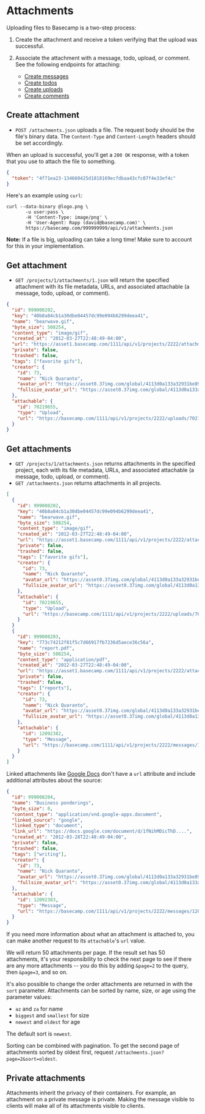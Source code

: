 Attachments
===========

Uploading files to Basecamp is a two-step process:

1. Create the attachment and receive a token verifying that the upload was successful.
2. Associate the attachment with a message, todo, upload, or comment. See the following endpoints for attaching:

   * [Create messages](https://github.com/basecamp/bcx-api/blob/master/sections/messages.md)
   * [Create todos](https://github.com/basecamp/bcx-api/blob/master/sections/todos.md)
   * [Create uploads](https://github.com/basecamp/bcx-api/blob/master/sections/uploads.md)
   * [Create comments](https://github.com/basecamp/bcx-api/blob/master/sections/comments.md)


Create attachment
-----------------

* `POST /attachments.json` uploads a file. The request body should be the file's binary data. The `Content-Type` and `Content-Length` headers should be set accordingly.

When an upload is successful, you'll get a `200 OK` response, with a token that you use to attach the file to something.

```json
{
  "token": "4f71ea23-134660425d1818169ecfdbaa43cfc07f4e33ef4c"
}
```

Here's an example using `curl`:

```
curl --data-binary @logo.png \
       -u user:pass \
       -H 'Content-Type: image/png' \
       -H 'User-Agent: Rapp (david@basecamp.com)' \
       https://basecamp.com/999999999/api/v1/attachments.json
```

**Note:** If a file is big, uploading can take a long time! Make sure to account for this in your implementation.


Get attachment
--------------

* `GET /projects/1/attachments/1.json` will return the specified attachment with its file metadata, URLs, and associated attachable (a message, todo, upload, or comment).

```json
{
  "id": 999008202,
  "key": "40b8a84cb1a30dbe04457dc99e094b6299deea41",
  "name": "bearwave.gif",
  "byte_size": 508254,
  "content_type": "image/gif",
  "created_at": "2012-03-27T22:48:49-04:00",
  "url": "https://asset1.basecamp.com/1111/api/v1/projects/2222/attachments/3333/40b8a84cb1a30dbe04457dc99e094b6299deea41/original/bearwave.gif",
  "private": false,
  "trashed": false,
  "tags": ["favorite gifs"],
  "creator": {
    "id": 73,
    "name": "Nick Quaranto",
    "avatar_url": "https://asset0.37img.com/global/4113d0a133a32931be8934e70b2ea21efeff72c1/avatar.96.gif?r=3",
    "fullsize_avatar_url": "https://asset0.37img.com/global/4113d0a133a32931be8934e70b2ea21efeff72c1/original.gif?r=3"
  },
  "attachable": {
    "id": 70219655,
    "type": "Upload",
    "url": "https://basecamp.com/1111/api/v1/projects/2222/uploads/70219655.json"
  }
}
```


Get attachments
---------------

* `GET /projects/1/attachments.json` returns attachments in the specified project, each with its file metadata, URLs, and associated attachable (a message, todo, upload, or comment).
* `GET /attachments.json` returns attachments in all projects.

```json
[
  {
    "id": 999008202,
    "key": "40b8a84cb1a30dbe04457dc99e094b6299deea41",
    "name": "bearwave.gif",
    "byte_size": 508254,
    "content_type": "image/gif",
    "created_at": "2012-03-27T22:48:49-04:00",
    "url": "https://asset1.basecamp.com/1111/api/v1/projects/2222/attachments/3333/40b8a84cb1a30dbe04457dc99e094b6299deea41/original/bearwave.gif",
    "private": false,
    "trashed": false,
    "tags": ["favorite gifs"],
    "creator": {
      "id": 73,
      "name": "Nick Quaranto",
      "avatar_url": "https://asset0.37img.com/global/4113d0a133a32931be8934e70b2ea21efeff72c1/avatar.96.gif?r=3",
      "fullsize_avatar_url": "https://asset0.37img.com/global/4113d0a133a32931be8934e70b2ea21efeff72c1/original.gif?r=3"
    },
    "attachable": {
      "id": 70219655,
      "type": "Upload",
      "url": "https://basecamp.com/1111/api/v1/projects/2222/uploads/70219655.json"
    }
  }
  {
    "id": 999008203,
    "key": "773c74212f81f5c7d66917fb7236d5aece36c56a",
    "name": "report.pdf",
    "byte_size": 508254,
    "content_type": "application/pdf",
    "created_at": "2012-03-27T22:48:49-04:00",
    "url": "https://asset1.basecamp.com/1111/api/v1/projects/2222/attachments/4444/773c74212f81f5c7d66917fb7236d5aece36c56a/original/report.pdf",
    "private": false,
    "trashed": false,
    "tags": ["reports"],
    "creator": {
      "id": 73,
      "name": "Nick Quaranto",
      "avatar_url": "https://asset0.37img.com/global/4113d0a133a32931be8934e70b2ea21efeff72c1/avatar.96.gif?r=3",
      "fullsize_avatar_url": "https://asset0.37img.com/global/4113d0a133a32931be8934e70b2ea21efeff72c1/original.gif?r=3"
    },
    "attachable": {
      "id": 12092382,
      "type": "Message",
      "url": "https://basecamp.com/1111/api/v1/projects/2222/messages/12092382.json"
    }
  }
]
```

Linked attachments like [Google Docs](https://basecamp.com/help/guides/projects/google-docs) don't have a `url` attribute and include additional attributes about the source:

```json
{
  "id": 999008204,
  "name": "Business ponderings",
  "byte_size": 0,
  "content_type": "application/vnd.google-apps.document",
  "linked_source": "google",
  "linked_type": "document",
  "link_url": "https://docs.google.com/document/d/1fNihMDicThD....",
  "created_at": "2012-03-28T22:48:49-04:00",
  "private": false,
  "trashed": false,
  "tags": ["writing"],
  "creator": {
    "id": 73,
    "name": "Nick Quaranto",
    "avatar_url": "https://asset0.37img.com/global/4113d0a133a32931be8934e70b2ea21efeff72c1/avatar.96.gif?r=3",
    "fullsize_avatar_url": "https://asset0.37img.com/global/4113d0a133a32931be8934e70b2ea21efeff72c1/original.gif?r=3"
  },
  "attachable": {
    "id": 12092383,
    "type": "Message",
    "url": "https://basecamp.com/1111/api/v1/projects/2222/messages/12092383.json"
  }
}
```

If you need more information about what an attachment is attached to, you can
make another request to its `attachable`'s `url` value.

We will return 50 attachments per page. If the result set has 50 attachments,
it's your responsibility to check the next page to see if there are any more
attachments -- you do this by adding `&page=2` to the query, then `&page=3`, and so on.

It's also possible to change the order attachments are returned in with the `sort`
parameter. Attachments can be sorted by name, size, or age using the parameter
values:

* `az` and `za` for name
* `biggest` and `smallest` for size
* `newest` and `oldest` for age

The default sort is `newest`.

Sorting can be combined with pagination. To get the second page of attachments
sorted by oldest first, request `/attachments.json?page=2&sort=oldest`.


Private attachments
-------------------

Attachments inherit the privacy of their containers. For example, an attachment
on a private message is private. Making the message visible to clients will
make all of its attachments visible to clients.

